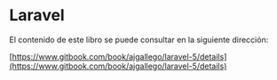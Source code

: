 # Laravel

El contenido de este libro se puede consultar en la siguiente dirección: 

[https://www.gitbook.com/book/ajgallego/laravel-5/details](https://www.gitbook.com/book/ajgallego/laravel-5/details)


